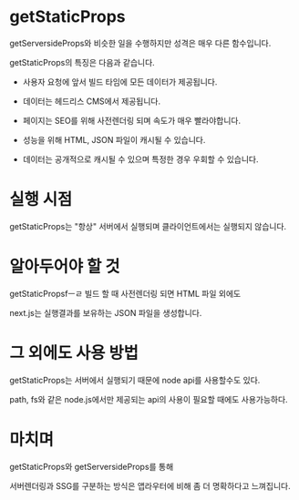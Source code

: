 # getStaticProps

getServersideProps와 비슷한 일을 수행하지만 성격은 매우 다른 함수입니다.

getStaticProps의 특징은 다음과 같습니다.

- 사용자 요청에 앞서 빌드 타임에 모든 데이터가 제공됩니다.

- 데이터는 헤드리스 CMS에서 제공됩니다.

- 페이지는 SEO를 위해 사전렌더링 되며 속도가 매우 빨라야합니다.

- 성능을 위해 HTML, JSON 파일이 캐시될 수 있습니다.

- 데이터는 공개적으로 캐시될 수 있으며 특정한 경우 우회할 수 있습니다.

# 실행 시점

getStaticProps는 "항상" 서버에서 실행되며 클라이언트에서는 실행되지 않습니다.

# 알아두어야 할 것

getStaticPropsfㅡㄹ 빌드 할 때 사전렌더링 되면 HTML 파일 외에도

next.js는 실행결과를 보유하는 JSON 파일을 생성합니다.

# 그 외에도 사용 방법

getStaticProps는 서버에서 실행되기 때문에 node api를 사용할수도 있다.

path, fs와 같은 node.js에서만 제공되는 api의 사용이 필요할 때에도 사용가능하다.


# 마치며

getStaticProps와 getServersideProps를 통해

서버렌더링과 SSG를 구분하는 방식은 앱라우터에 비해 좀 더 명확하다고 느껴집니다.

